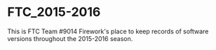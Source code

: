 # FTC_2015-2016
This is FTC Team #9014 Firework's place to keep records of software versions throughout the 2015-2016 season.
